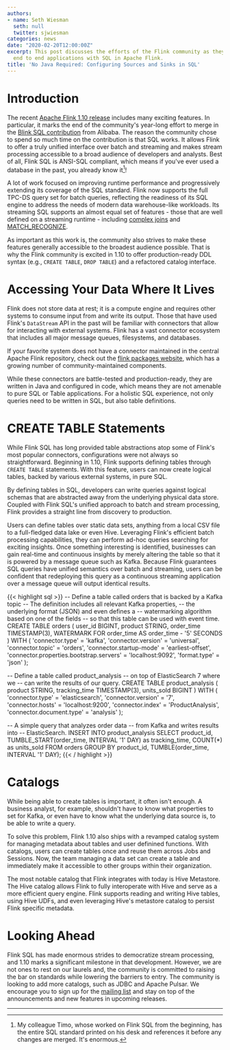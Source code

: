 ```yaml
---
authors:
- name: Seth Wiesman
  seth: null
  twitter: sjwiesman
categories: news
date: "2020-02-20T12:00:00Z"
excerpt: This post discusses the efforts of the Flink community as they relate to
  end to end applications with SQL in Apache Flink.
title: 'No Java Required: Configuring Sources and Sinks in SQL'
---
```


# Introduction

The recent [Apache Flink 1.10 release](https://flink.apache.org/news/2020/02/11/release-1.10.0.html) includes many exciting features.
In particular, it marks the end of the community's year-long effort to merge in the [Blink SQL contribution](https://flink.apache.org/news/2019/02/13/unified-batch-streaming-blink.html) from Alibaba.
The reason the community chose to spend so much time on the contribution is that SQL works.
It allows Flink to offer a truly unified interface over batch and streaming and makes stream processing accessible to a broad audience of developers and analysts.
Best of all, Flink SQL is ANSI-SQL compliant, which means if you've ever used a database in the past, you already know it[^1]!

A lot of work focused on improving runtime performance and progressively extending its coverage of the SQL standard.
Flink now supports the full TPC-DS query set for batch queries, reflecting the readiness of its SQL engine to address the needs of modern data warehouse-like workloads.
Its streaming SQL supports an almost equal set of features - those that are well defined on a streaming runtime - including [complex joins]({{site.DOCS_BASE_URL}}flink-docs-release-1.10/dev/table/streaming/joins.html) and [MATCH_RECOGNIZE]({{site.DOCS_BASE_URL}}flink-docs-stable/dev/table/streaming/match_recognize.html).

As important as this work is, the community also strives to make these features generally accessible to the broadest audience possible.
That is why the Flink community is excited in 1.10 to offer production-ready DDL syntax (e.g., `CREATE TABLE`, `DROP TABLE`) and a refactored catalog interface.

# Accessing Your Data Where It Lives

Flink does not store data at rest; it is a compute engine and requires other systems to consume input from and write its output.
Those that have used Flink's `DataStream` API in the past will be familiar with connectors that allow for interacting with external systems. 
Flink has a vast connector ecosystem that includes all major message queues, filesystems, and databases.

<div class="alert alert-info">
If your favorite system does not have a connector maintained in the central Apache Flink repository, check out the <a href="https://flink-packages.org">flink packages website</a>, which has a growing number of community-maintained components.
</div>

While these connectors are battle-tested and production-ready, they are written in Java and configured in code, which means they are not amenable to pure SQL or Table applications.
For a holistic SQL experience, not only queries need to be written in SQL, but also table definitions. 

# CREATE TABLE Statements

While Flink SQL has long provided table abstractions atop some of Flink's most popular connectors, configurations were not always so straightforward.
Beginning in 1.10, Flink supports defining tables through `CREATE TABLE` statements.
With this feature, users can now create logical tables, backed by various external systems, in pure SQL. 

By defining tables in SQL, developers can write queries against logical schemas that are abstracted away from the underlying physical data store. Coupled with Flink SQL's unified approach to batch and stream processing, Flink provides a straight line from discovery to production.

Users can define tables over static data sets, anything from a local CSV file to a full-fledged data lake or even Hive.
Leveraging Flink's efficient batch processing capabilities, they can perform ad-hoc queries searching for exciting insights.
Once something interesting is identified, businesses can gain real-time and continuous insights by merely altering the table so that it is powered by a message queue such as Kafka.
Because Flink guarantees SQL queries have unified semantics over batch and streaming, users can be confident that redeploying this query as a continuous streaming application over a message queue will output identical results.

{{< highlight sql >}}
-- Define a table called orders that is backed by a Kafka topic
-- The definition includes all relevant Kafka properties,
-- the underlying format (JSON) and even defines a
-- watermarking algorithm based on one of the fields
-- so that this table can be used with event time.
CREATE TABLE orders (
	user_id    BIGINT,
	product    STRING,
	order_time TIMESTAMP(3),
	WATERMARK FOR order_time AS order_time - '5' SECONDS
) WITH (
	'connector.type'    	 = 'kafka',
	'connector.version' 	 = 'universal',
	'connector.topic'   	 = 'orders',
	'connector.startup-mode' = 'earliest-offset',
	'connector.properties.bootstrap.servers' = 'localhost:9092',
	'format.type' = 'json' 
);

-- Define a table called product_analysis
-- on top of ElasticSearch 7 where we 
-- can write the results of our query. 
CREATE TABLE product_analysis (
	product 	STRING,
	tracking_time 	TIMESTAMP(3),
	units_sold 	BIGINT
) WITH (
	'connector.type'    = 'elasticsearch',
	'connector.version' = '7',
	'connector.hosts'   = 'localhost:9200',
	'connector.index'   = 'ProductAnalysis',
	'connector.document.type' = 'analysis' 
);

-- A simple query that analyzes order data
-- from Kafka and writes results into 
-- ElasticSearch. 
INSERT INTO product_analysis
SELECT
	product_id,
	TUMBLE_START(order_time, INTERVAL '1' DAY) as tracking_time,
	COUNT(*) as units_sold
FROM orders
GROUP BY
	product_id,
	TUMBLE(order_time, INTERVAL '1' DAY);
{{< / highlight >}}

# Catalogs

While being able to create tables is important, it often isn't enough.
A business analyst, for example, shouldn't have to know what properties to set for Kafka, or even have to know what the underlying data source is, to be able to write a query.

To solve this problem, Flink 1.10 also ships with a revamped catalog system for managing metadata about tables and user definined functions.
With catalogs, users can create tables once and reuse them across Jobs and Sessions.
Now, the team managing a data set can create a table and immediately make it accessible to other groups within their organization.

The most notable catalog that Flink integrates with today is Hive Metastore.
The Hive catalog allows Flink to fully interoperate with Hive and serve as a more efficient query engine.
Flink supports reading and writing Hive tables, using Hive UDFs, and even leveraging Hive's metastore catalog to persist Flink specific metadata.

# Looking Ahead

Flink SQL has made enormous strides to democratize stream processing, and 1.10 marks a significant milestone in that development.
However, we are not ones to rest on our laurels and, the community is committed to raising the bar on standards while lowering the barriers to entry.
The community is looking to add more catalogs, such as JDBC and Apache Pulsar.
We encourage you to sign up for the [mailing list](https://flink.apache.org/community.html) and stay on top of the announcements and new features in upcoming releases.

---

[^1]: My colleague Timo, whose worked on Flink SQL from the beginning, has the entire SQL standard printed on his desk and references it before any changes are merged. It's enormous.
